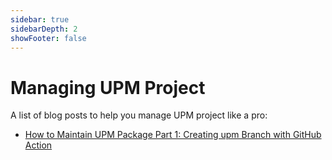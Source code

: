 ```yaml
---
sidebar: true
sidebarDepth: 2
showFooter: false
---
```

# Managing UPM Project

A list of blog posts to help you manage UPM project like a pro:

- [How to Maintain UPM Package Part 1: Creating upm Branch with GitHub Action](https://medium.com/openupm/how-to-maintain-upm-package-part-1-7b4daf88d4c4)
